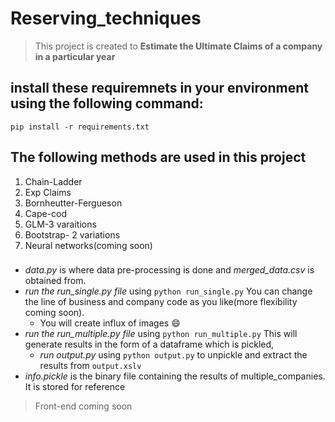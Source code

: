 # Reserving_techniques
> This project is created to **Estimate the Ultimate Claims of a company in a particular year**
## install these requiremnets in your environment using the following command:
`pip install -r requirements.txt`

## The following methods are used in this project
1. Chain-Ladder
2. Exp Claims 
3. Bornheutter-Fergueson
4. Cape-cod
5. GLM-3 varaitions
6. Bootstrap- 2 variations
7. Neural networks(coming soon)

###
- *data.py* is where data pre-processing is done and *merged_data.csv* is obtained from.
- *run the run_single.py file* using `python run_single.py` You can change the line of business and company code as you like(more flexibility coming soon).
   - You will create influx of  images :smile:
- *run the run_multiple.py file* using `python run_multiple.py` This will generate results in the form of a dataframe which is pickled, 
   - *run output.py* using `python output.py` to unpickle and extract the results from  `output.xslv`
- *info.pickle* is the binary file containing the results of multiple_companies. It is stored for reference

>Front-end coming soon 

